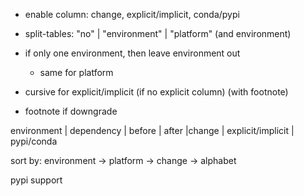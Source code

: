 - enable column: change, explicit/implicit, conda/pypi

- split-tables: "no" | "environment" | "platform" (and environment)

- if only one environment, then leave environment out
  - same for platform

- cursive for explicit/implicit (if no explicit column) (with footnote)
- footnote if downgrade

environment | dependency | before | after |change | explicit/implicit | pypi/conda

sort by: environment -> platform -> change -> alphabet

pypi support

